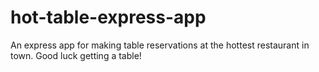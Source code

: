 # hot-table-express-app
An express app for making table reservations at the hottest restaurant in town. Good luck getting a table!
